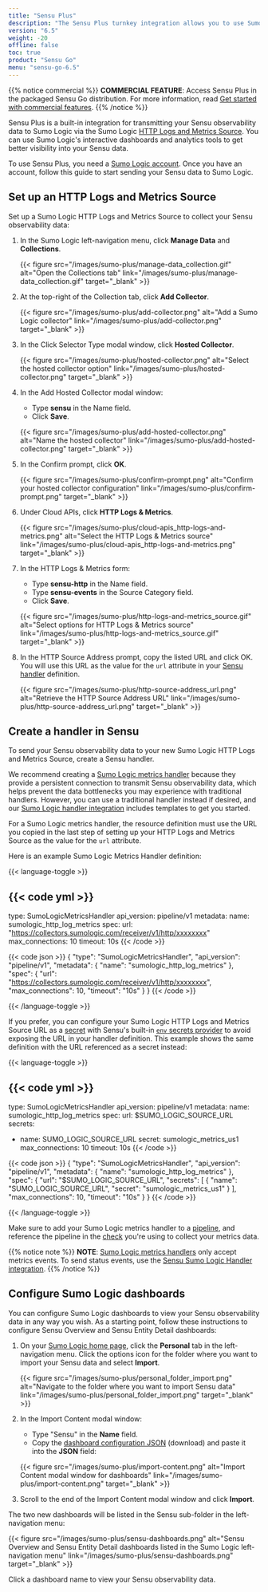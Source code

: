 ```yaml
---
title: "Sensu Plus"
description: "The Sensu Plus turnkey integration allows you to use Sumo Logic to extract insights from your Sensu observability data. Read this article to get set up and start using Sensu Plus."
version: "6.5"
weight: -20
offline: false
toc: true
product: "Sensu Go"
menu: "sensu-go-6.5"
---
```


{{% notice commercial %}}
**COMMERCIAL FEATURE**: Access Sensu Plus in the packaged Sensu Go distribution.
For more information, read [Get started with commercial features](../commercial/).
{{% /notice %}}

Sensu Plus is a built-in integration for transmitting your Sensu observability data to Sumo Logic via the Sumo Logic [HTTP Logs and Metrics Source][1].
You can use Sumo Logic's interactive dashboards and analytics tools to get better visibility into your Sensu data.

To use Sensu Plus, you need a [Sumo Logic account][2].
Once you have an account, follow this guide to start sending your Sensu data to Sumo Logic.

## Set up an HTTP Logs and Metrics Source

Set up a Sumo Logic HTTP Logs and Metrics Source to collect your Sensu observability data:

1. In the Sumo Logic left-navigation menu, click **Manage Data** and **Collections**.

    {{< figure src="/images/sumo-plus/manage-data_collection.gif" alt="Open the Collections tab" link="/images/sumo-plus/manage-data_collection.gif" target="_blank" >}}

2. At the top-right of the Collection tab, click **Add Collector**.

    {{< figure src="/images/sumo-plus/add-collector.png" alt="Add a Sumo Logic collector" link="/images/sumo-plus/add-collector.png" target="_blank" >}}

3. In the Click Selector Type modal window, click **Hosted Collector**.

    {{< figure src="/images/sumo-plus/hosted-collector.png" alt="Select the hosted collector option" link="/images/sumo-plus/hosted-collector.png" target="_blank" >}}

4. In the Add Hosted Collector modal window:
    - Type **sensu** in the Name field.
    - Click **Save**.

    {{< figure src="/images/sumo-plus/add-hosted-collector.png" alt="Name the hosted collector" link="/images/sumo-plus/add-hosted-collector.png" target="_blank" >}}

5. In the Confirm prompt, click **OK**.

    {{< figure src="/images/sumo-plus/confirm-prompt.png" alt="Confirm your hosted collector configuration" link="/images/sumo-plus/confirm-prompt.png" target="_blank" >}}

6. Under Cloud APIs, click **HTTP Logs & Metrics**.

    {{< figure src="/images/sumo-plus/cloud-apis_http-logs-and-metrics.png" alt="Select the HTTP Logs & Metrics source" link="/images/sumo-plus/cloud-apis_http-logs-and-metrics.png" target="_blank" >}}

7. In the HTTP Logs & Metrics form:
    - Type **sensu-http** in the Name field.
    - Type **sensu-events** in the Source Category field.
    - Click **Save**.

    {{< figure src="/images/sumo-plus/http-logs-and-metrics_source.gif" alt="Select options for HTTP Logs & Metrics source" link="/images/sumo-plus/http-logs-and-metrics_source.gif" target="_blank" >}}

8. In the HTTP Source Address prompt, copy the listed URL and click OK.
You will use this URL as the value for the `url` attribute in your [Sensu handler][3] definition.

    {{< figure src="/images/sumo-plus/http-source-address_url.png" alt="Retrieve the HTTP Source Address URL" link="/images/sumo-plus/http-source-address_url.png" target="_blank" >}}

## Create a handler in Sensu

To send your Sensu observability data to your new Sumo Logic HTTP Logs and Metrics Source, create a Sensu handler.

We recommend creating a [Sumo Logic metrics handler][5] because they provide a persistent connection to transmit Sensu observability data, which helps prevent the data bottlenecks you may experience with traditional handlers.
However, you can use a traditional handler instead if desired, and our [Sumo Logic handler integration][11] includes templates to get you started.

For a Sumo Logic metrics handler, the resource definition must use the URL you copied in the last step of setting up your HTTP Logs and Metrics Source as the value for the `url` attribute.

Here is an example Sumo Logic Metrics Handler definition:

{{< language-toggle >}}

{{< code yml >}}
---
type: SumoLogicMetricsHandler
api_version: pipeline/v1
metadata:
  name: sumologic_http_log_metrics
spec:
  url: "https://collectors.sumologic.com/receiver/v1/http/xxxxxxxx"
  max_connections: 10
  timeout: 10s
{{< /code >}}

{{< code json >}}
{
  "type": "SumoLogicMetricsHandler",
  "api_version": "pipeline/v1",
  "metadata": {
    "name": "sumologic_http_log_metrics"
  },
  "spec": {
    "url": "https://collectors.sumologic.com/receiver/v1/http/xxxxxxxx",
    "max_connections": 10,
    "timeout": "10s"
  }
}
{{< /code >}}

{{< /language-toggle >}}

If you prefer, you can configure your Sumo Logic HTTP Logs and Metrics Source URL as a [secret][6] with Sensu's built-in [`env` secrets provider][7] to avoid exposing the URL in your handler definition.
This example shows the same definition with the URL referenced as a secret instead:

{{< language-toggle >}}

{{< code yml >}}
---
type: SumoLogicMetricsHandler
api_version: pipeline/v1
metadata:
  name: sumologic_http_log_metrics
spec:
  url: $SUMO_LOGIC_SOURCE_URL
  secrets:
  - name: SUMO_LOGIC_SOURCE_URL
    secret: sumologic_metrics_us1
  max_connections: 10
  timeout: 10s
{{< /code >}}

{{< code json >}}
{
  "type": "SumoLogicMetricsHandler",
  "api_version": "pipeline/v1",
  "metadata": {
    "name": "sumologic_http_log_metrics"
  },
  "spec": {
    "url": "$SUMO_LOGIC_SOURCE_URL",
    "secrets": [
      {
        "name": "SUMO_LOGIC_SOURCE_URL",
        "secret": "sumologic_metrics_us1"
      }
    ],
    "max_connections": 10,
    "timeout": "10s"
  }
}
{{< /code >}}

{{< /language-toggle >}}

Make sure to add your Sumo Logic metrics handler to a [pipeline][8], and reference the pipeline in the [check][9] you're using to collect your metrics data.

{{% notice note %}}
**NOTE**: [Sumo Logic metrics handlers](../observability-pipeline/observe-process/sumo-logic-metrics-handlers) only accept metrics events.
To send status events, use the [Sensu Sumo Logic Handler integration](../plugins/supported-integrations/sumologic/).
{{% /notice %}}

## Configure Sumo Logic dashboards

You can configure Sumo Logic dashboards to view your Sensu observability data in any way you wish.
As a starting point, follow these instructions to configure Sensu Overview and Sensu Entity Detail dashboards:

1. On your [Sumo Logic home page][10], click the **Personal** tab in the left-navigation menu.
Click the options icon for the folder where you want to import your Sensu data and select **Import**.

    {{< figure src="/images/sumo-plus/personal_folder_import.png" alt="Navigate to the folder where you want to import Sensu data" link="/images/sumo-plus/personal_folder_import.png" target="_blank" >}}

2. In the Import Content modal window:
    - Type "Sensu" in the **Name** field.
    - Copy the [dashboard configuration JSON](../files/sensu-plus-dashboard-config.json) (download) and paste it into the **JSON** field:

    {{< figure src="/images/sumo-plus/import-content.png" alt="Import Content modal window for dashboards" link="/images/sumo-plus/import-content.png" target="_blank" >}}


5. Scroll to the end of the Import Content modal window and click **Import**.

The two new dashboards will be listed in the Sensu sub-folder in the left-navigation menu:

{{< figure src="/images/sumo-plus/sensu-dashboards.png" alt="Sensu Overview and Sensu Entity Detail dashboards listed in the Sumo Logic left-navigation menu" link="/images/sumo-plus/sensu-dashboards.png" target="_blank" >}}

Click a dashboard name to view your Sensu observability data.


[1]: https://help.sumologic.com/03Send-Data/Sources/02Sources-for-Hosted-Collectors/HTTP-Source
[2]: https://www.sumologic.com/sign-up/?utm_source=sensudocs&utm_medium=sensuwebsite
[3]: #create-a-handler-in-sensu
[5]: ../observability-pipeline/observe-process/sumo-logic-metrics-handlers
[6]: ../operations/manage-secrets/secrets/
[7]: ../operations/manage-secrets/secrets-providers/#env-secrets-provider-example
[8]: ../observability-pipeline/observe-process/pipelines/
[9]: ../observability-pipeline/observe-schedule/checks/
[10]: https://service.sumologic.com/ui/#/home
[11]: ../plugins/supported-integrations/sumologic/
